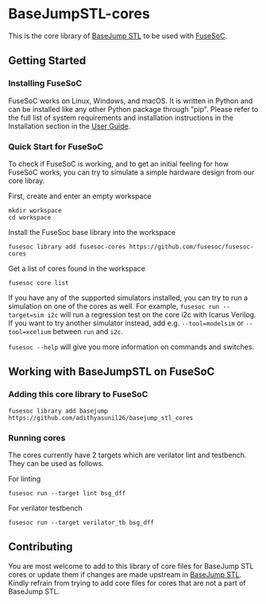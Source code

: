 # BaseJumpSTL-cores

This is the core library of [BaseJump STL](https://github.com/bespoke-silicon-group/basejump_stl) to be used with [FuseSoC](https://github.com/olofk/fusesoc).

## Getting Started

### Installing FuseSoC
FuseSoC works on Linux, Windows, and macOS. It is written in Python and can be installed like any other Python package through "pip". Please refer to the full list of system requirements and installation instructions in the Installation section in the [User Guide](https://fusesoc.readthedocs.io/en/stable/user/installation.html).

### Quick Start for FuseSoC
To check if FuseSoC is working, and to get an initial feeling for how FuseSoC
works, you can try to simulate a simple hardware design from our core libray.

First, create and enter an empty workspace

    mkdir workspace
    cd workspace

Install the FuseSoc base library into the workspace

    fusesoc library add fusesoc-cores https://github.com/fusesoc/fusesoc-cores

Get a list of cores found in the workspace

    fusesoc core list

If you have any of the supported simulators installed, you can try to
run a simulation on one of the cores as well. For example,
`fusesoc run --target=sim i2c` will run a regression test on the core
i2c with Icarus Verilog. If you want to try another simulator instead,
add e.g. `--tool=modelsim` or `--tool=xcelium` between `run` and `i2c`.

`fusesoc --help` will give you more information on commands and switches.

## Working with BaseJumpSTL on FuseSoC

### Adding this core library to FuseSoC

    fusesoc library add basejump https://github.com/adithyasunil26/basejump_stl_cores

### Running cores
The cores currently have 2 targets which are verilator lint and testbench. They can be used as follows.

For linting

    fusesoc run --target lint bsg_dff

For verilator testbench

    fusesoc run --target verilator_tb bsg_dff

## Contributing

You are most welcome to add to this library of core files for BaseJump STL cores or update them if changes are made upstream in [BaseJump STL](https://github.com/bespoke-silicon-group/basejump_stl). Kindly refrain from trying to add core files for cores that are not a part of BaseJump STL. 
